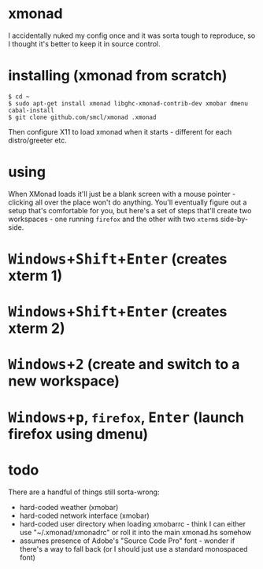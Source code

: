 # xmonad

I accidentally nuked my config once and it was sorta tough to reproduce, so I thought it's better to keep it in source control.

# installing (xmonad from scratch)

```
$ cd ~
$ sudo apt-get install xmonad libghc-xmonad-contrib-dev xmobar dmenu cabal-install
$ git clone github.com/smcl/xmonad .xmonad
```

Then configure X11 to load xmonad when it starts - different for each distro/greeter etc.

# using

When XMonad loads it'll just be a blank screen with a mouse pointer - clicking all over the place won't do anything. You'll eventually figure out a setup that's comfortable for you, but here's a set of steps that'll create two workspaces - one running `firefox` and the other with two `xterm`s side-by-side.

# <kbd>Windows</kbd>+<kbd>Shift</kbd>+<kbd>Enter</kbd> (creates xterm 1)
# <kbd>Windows</kbd>+<kbd>Shift</kbd>+<kbd>Enter</kbd> (creates xterm 2)
# <kbd>Windows</kbd>+<kbd>2</kbd> (create and switch to a new workspace)
# <kbd>Windows</kbd>+<kbd>p</kbd>, `firefox`, <kbd>Enter</kbd> (launch firefox using dmenu)

# todo

There are a handful of things still sorta-wrong:

* hard-coded weather (xmobar)
* hard-coded network interface (xmobar)
* hard-coded user directory when loading xmobarrc - think I can either use "~/.xmonad/xmonadrc" or roll it into the main xmonad.hs somehow
* assumes presence of Adobe's "Source Code Pro" font - wonder if there's a way to fall back (or I should just use a standard monospaced font)